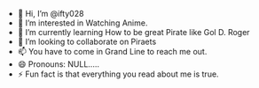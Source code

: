 - 👋 Hi, I’m @ifty028
- 👀 I’m interested in Watching Anime. 
- 🌱 I’m currently learning How to be great Pirate like Gol D. Roger
- 💞️ I’m looking to collaborate on Piraets
- 📫 You have to come in Grand Line to reach me out.
- 😄 Pronouns: NULL.....
- ⚡ Fun fact is that everything you read about me is true.

<!---
ifty028/ifty028 is a ✨ special ✨ repository because its `README.md` (this file) appears on your GitHub profile.
You can click the Preview link to take a look at your changes.
--->
